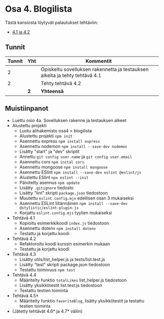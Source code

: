 # Osa 4. Blogilista

Tästä kansiosta löytyvät palautukset tehtäviin:
- [4.1 ja 4.2](https://fullstackopen.com/osa4/sovelluksen_rakenne_ja_testauksen_alkeet#tehtavat-4-1-4-2)

## Tunnit

| Tunnit | Yht | Kommentit |
| ------ | --- | --------- |
| 2 |   | Opiskeltu sovelluksen rakennetta ja testauksen alkeita ja tehty tehtävä 4.1 |
| 2 |   | Tehty tehtävä 4.2
|   | **2** | **Yhteensä** |

## Muistiinpanot
- Luettu osio 4a. Sovelluksen rakenne ja testauksen alkeet
- Alustettu projekti
  - Luotu alihakemisto osa4 > blogilista
  - Alustettu projekti `npm init`
  - Asennettu express `npm install express`
  - Asennettu nodemon `npm install --save-dev nodemon`
  - Lisätty "start" ja "dev" skriptit
  - Annettu `git config user.name` ja `git config user.email`
  - Asennettu cors `npm instal cors`
  - Asennettu mongoose `npm install mongoose`
  - Asennettu ESlint `npm install --save-dev eslint @eslint/js`
  - Alustettu ESlint `npx eslint --init`
  - Päivitetty asennus `npm update`
  - Lisätty `.gitignore` tiedosto
  - Lisätty "lint" skripti `package.json` tiedostoon
  - Muutettu `eslint.config.mjs` edellisen osan 3 mukaiseksi
  - Asennettu ESLint liitännäinen `npm install --save-dev @stylistic/eslint-plugin-js`
  - Korjattu `eslint.config.mjs` tyylien mukaiseksi
- Tehtävä 4.1
  - Kopioitu esimerkkikoodi `index.js` tiedostoon
  - Asennettu dotenv `npm install dotenv`
  - Testattu ja korjattu koodi
- Tehtävä 4.2
  - Refaktoroitu koodi kurssin esimerkin mukaan
  - Testattu ja korjattu koodi
- Tehtävä 4.3
  - Lisätty utils/list_helper.js ja tests/list.test.js
  - Lisätty "test" skripti package.json tiedostoon
  - Testattu toimivuus `npm test`
- Tehtävä 4.4
  - Määritelty funktio `totalLikes` list_helper.js tiedostoon
  - Lisätty yksikkötestit list.test.js tiedostoon
  - Testattu testien toiminta
- Tehtävä 4.5*
  - Määritelty funktio `favoriteBlog`, lisätty yksikkötestit ja testattu testien toiminta
- (Jätetty tehtävät 4.6* ja 4.7* väliin)

